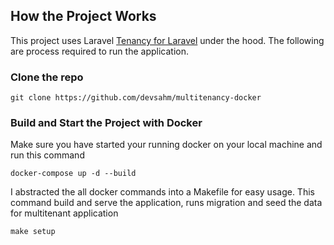 ## How the Project Works
This project uses Laravel [Tenancy for Laravel](https://tenancyforlaravel.com/) under the hood. The following are process required to run the application.


### Clone the repo
```
git clone https://github.com/devsahm/multitenancy-docker
```

### Build and Start the Project with Docker
Make sure you have started your running docker on your local machine and run this command
```
docker-compose up -d --build
```

I abstracted the all docker commands into a Makefile for easy usage. This command build and serve the application, runs migration and seed the data for multitenant application

```
make setup
```
